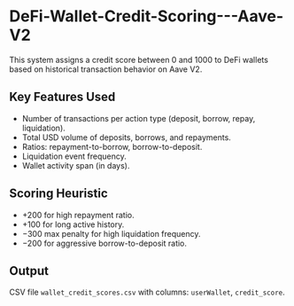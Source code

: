 # DeFi-Wallet-Credit-Scoring---Aave-V2
This system assigns a credit score between 0 and 1000 to DeFi wallets based on historical transaction behavior on Aave V2.

## Key Features Used

- Number of transactions per action type (deposit, borrow, repay, liquidation).
- Total USD volume of deposits, borrows, and repayments.
- Ratios: repayment-to-borrow, borrow-to-deposit.
- Liquidation event frequency.
- Wallet activity span (in days).

## Scoring Heuristic

- +200 for high repayment ratio.
- +100 for long active history.
- −300 max penalty for high liquidation frequency.
- −200 for aggressive borrow-to-deposit ratio.

## Output

CSV file `wallet_credit_scores.csv` with columns: `userWallet`, `credit_score`.
